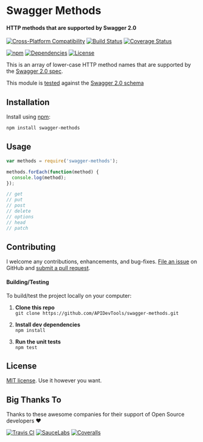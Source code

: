 Swagger Methods
============================
#### HTTP methods that are supported by Swagger 2.0

[![Cross-Platform Compatibility](https://apitools.dev/img/os-badges.svg)](https://travis-ci.com/APIDevTools/swagger-methods)
[![Build Status](https://api.travis-ci.com/APIDevTools/swagger-methods.svg)](https://travis-ci.com/APIDevTools/swagger-methods)
[![Coverage Status](https://coveralls.io/repos/github/APIDevTools/swagger-methods/badge.svg?branch=master)](https://coveralls.io/github/APIDevTools/swagger-methods?branch=master)

[![npm](https://img.shields.io/npm/v/swagger-methods.svg?branch=master)](https://www.npmjs.com/package/swagger-methods)
[![Dependencies](https://david-dm.org/APIDevTools/swagger-methods.svg)](https://david-dm.org/APIDevTools/swagger-methods)
[![License](https://img.shields.io/npm/l/swagger-methods.svg)](LICENSE)

This is an array of lower-case HTTP method names that are supported by the [Swagger 2.0 spec](https://github.com/OAI/OpenAPI-Specification/blob/master/versions/2.0.md).

This module is [tested](test/index.spec.js) against the [Swagger 2.0 schema](https://www.npmjs.com/package/swagger-schema-official)


Installation
--------------------------
Install using [npm](https://docs.npmjs.com/about-npm/):

```bash
npm install swagger-methods
```


Usage
--------------------------

```javascript
var methods = require('swagger-methods');

methods.forEach(function(method) {
  console.log(method);
});

// get
// put
// post
// delete
// options
// head
// patch
```


Contributing
--------------------------
I welcome any contributions, enhancements, and bug-fixes.  [File an issue](https://github.com/APIDevTools/swagger-methods/issues) on GitHub and [submit a pull request](https://github.com/APIDevTools/swagger-methods/pulls).

#### Building/Testing
To build/test the project locally on your computer:

1. **Clone this repo**<br>
`git clone https://github.com/APIDevTools/swagger-methods.git`

2. **Install dev dependencies**<br>
`npm install`

3. **Run the unit tests**<br>
`npm test`


License
--------------------------
[MIT license](LICENSE). Use it however you want.

Big Thanks To
--------------------------
Thanks to these awesome companies for their support of Open Source developers ❤

[![Travis CI](https://jstools.dev/img/badges/travis-ci.svg)](https://travis-ci.com)
[![SauceLabs](https://jstools.dev/img/badges/sauce-labs.svg)](https://saucelabs.com)
[![Coveralls](https://jstools.dev/img/badges/coveralls.svg)](https://coveralls.io)
